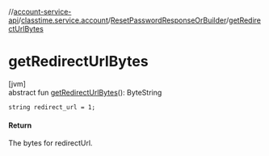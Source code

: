 //[account-service-api](../../../index.md)/[classtime.service.account](../index.md)/[ResetPasswordResponseOrBuilder](index.md)/[getRedirectUrlBytes](get-redirect-url-bytes.md)

# getRedirectUrlBytes

[jvm]\
abstract fun [getRedirectUrlBytes](get-redirect-url-bytes.md)(): ByteString

`string redirect_url = 1;`

#### Return

The bytes for redirectUrl.
